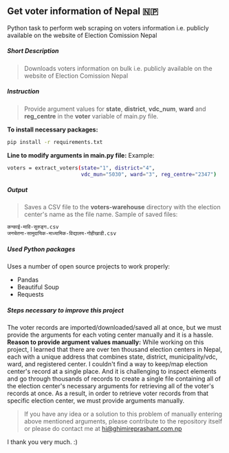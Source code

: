 ## Get voter information of Nepal 🇳🇵

Python task to perform web scraping on voters information
i.e. publicly available on the website of Election Comission Nepal

##### Short Description

> Downloads voters information on bulk
> i.e. publicly available on the website of Election Comission Nepal

##### Instruction

> Provide argument values for **state**, **district**, **vdc_num**, **ward**
> and **reg_centre** in the **voter** variable of main.py file.

**To install necessary packages:**

```sh
pip install -r requirements.txt
```

**Line to modify arguments in main.py file:**
Example:

```sh
voters = extract_voters(state="1", district="4",
                        vdc_mun="5030", ward="3", reg_centre="2347")
```

##### Output

> Saves a CSV file to the **voters-warehouse** directory
> with the election center's name as the file name.
> Sample of saved files:

```sh
कन्काई-मावि-सुरुङ्ग.csv
जनचेतना-सामुदायिक-माध्यामिक-विद्यालय-गोहीखाडी.csv
```

##### Used Python packages

Uses a number of open source projects to work properly:

- Pandas
- Beautiful Soup
- Requests

##### Steps necessary to improve this project

The voter records are imported/downloaded/saved all at once,
but we must provide the arguments for each voting center manually and it is a hassle.
**Reason to provide argument values manually:**
While working on this project, I learned that there are over ten thousand election centers in Nepal, each with a unique address that combines state, district, municipality/vdc, ward, and registered center. I couldn't find a way to keep/map election center's record at a single place. And it is challenging to inspect elements and go through thousands of records to create a single file containing all of the election center's necessary arguments for retrieving all of the voter's records at once. As a result, in order to retrieve voter records from that specific election center, we must provide arguments manually.

> If you have any idea or a solution to this problem of manually entering above mentioned arguments, please contribute to the repository itself or please do contact me at hi@ghimireprashant.com.np

I thank you very much. :)
